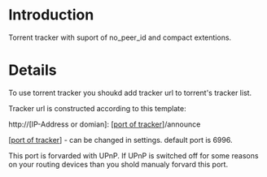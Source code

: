 # Introduction #

Torrent tracker with suport of no\_peer\_id and compact extentions.


# Details #

To use torrent tracker you shoukd add tracker url to torrent's tracker list.

Tracker url is constructed according to this template:

http://[IP-Address or domian]: [[port of tracker](.md)]/announce

[[port of tracker](.md)] - can be changed in settings. default port is 6996.

This port is forvarded with UPnP. If UPnP is switched off for some reasons on your routing devices than you shold manualy forvard this port.